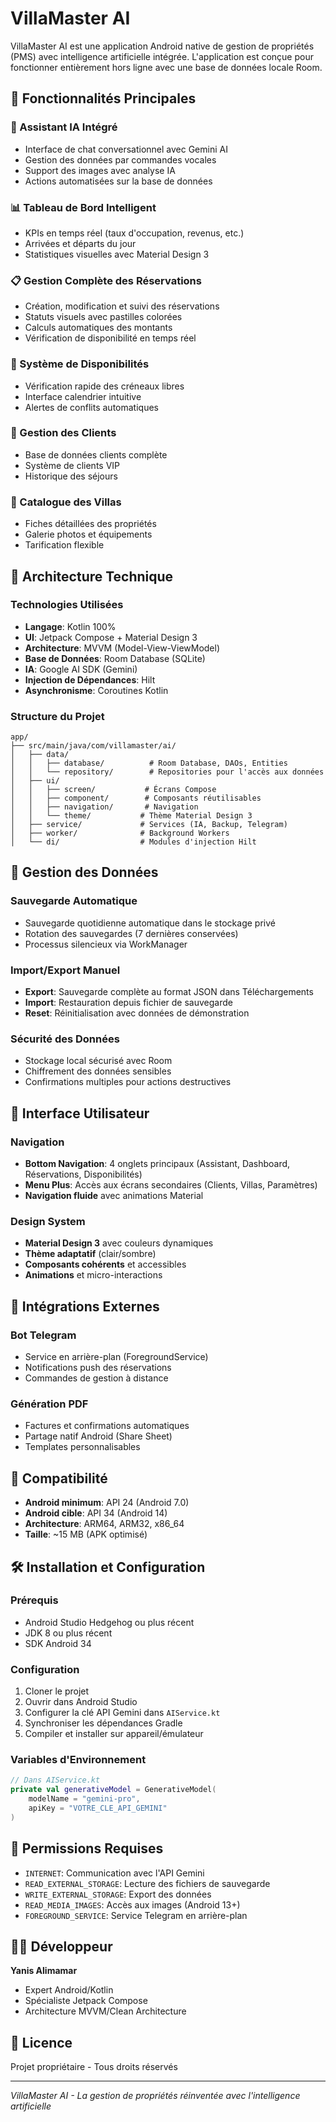 # VillaMaster AI

VillaMaster AI est une application Android native de gestion de propriétés (PMS) avec intelligence artificielle intégrée. L'application est conçue pour fonctionner entièrement hors ligne avec une base de données locale Room.

## 🚀 Fonctionnalités Principales

### 🤖 Assistant IA Intégré
- Interface de chat conversationnel avec Gemini AI
- Gestion des données par commandes vocales
- Support des images avec analyse IA
- Actions automatisées sur la base de données

### 📊 Tableau de Bord Intelligent
- KPIs en temps réel (taux d'occupation, revenus, etc.)
- Arrivées et départs du jour
- Statistiques visuelles avec Material Design 3

### 📋 Gestion Complète des Réservations
- Création, modification et suivi des réservations
- Statuts visuels avec pastilles colorées
- Calculs automatiques des montants
- Vérification de disponibilité en temps réel

### 📅 Système de Disponibilités
- Vérification rapide des créneaux libres
- Interface calendrier intuitive
- Alertes de conflits automatiques

### 👥 Gestion des Clients
- Base de données clients complète
- Système de clients VIP
- Historique des séjours

### 🏡 Catalogue des Villas
- Fiches détaillées des propriétés
- Galerie photos et équipements
- Tarification flexible

## 🔧 Architecture Technique

### Technologies Utilisées
- **Langage**: Kotlin 100%
- **UI**: Jetpack Compose + Material Design 3
- **Architecture**: MVVM (Model-View-ViewModel)
- **Base de Données**: Room Database (SQLite)
- **IA**: Google AI SDK (Gemini)
- **Injection de Dépendances**: Hilt
- **Asynchronisme**: Coroutines Kotlin

### Structure du Projet
```
app/
├── src/main/java/com/villamaster/ai/
│   ├── data/
│   │   ├── database/          # Room Database, DAOs, Entities
│   │   └── repository/        # Repositories pour l'accès aux données
│   ├── ui/
│   │   ├── screen/           # Écrans Compose
│   │   ├── component/        # Composants réutilisables
│   │   ├── navigation/       # Navigation
│   │   └── theme/           # Thème Material Design 3
│   ├── service/             # Services (IA, Backup, Telegram)
│   ├── worker/              # Background Workers
│   └── di/                  # Modules d'injection Hilt
```

## 💾 Gestion des Données

### Sauvegarde Automatique
- Sauvegarde quotidienne automatique dans le stockage privé
- Rotation des sauvegardes (7 dernières conservées)
- Processus silencieux via WorkManager

### Import/Export Manuel
- **Export**: Sauvegarde complète au format JSON dans Téléchargements
- **Import**: Restauration depuis fichier de sauvegarde
- **Reset**: Réinitialisation avec données de démonstration

### Sécurité des Données
- Stockage local sécurisé avec Room
- Chiffrement des données sensibles
- Confirmations multiples pour actions destructives

## 🎨 Interface Utilisateur

### Navigation
- **Bottom Navigation**: 4 onglets principaux (Assistant, Dashboard, Réservations, Disponibilités)
- **Menu Plus**: Accès aux écrans secondaires (Clients, Villas, Paramètres)
- **Navigation fluide** avec animations Material

### Design System
- **Material Design 3** avec couleurs dynamiques
- **Thème adaptatif** (clair/sombre)
- **Composants cohérents** et accessibles
- **Animations** et micro-interactions

## 🔌 Intégrations Externes

### Bot Telegram
- Service en arrière-plan (ForegroundService)
- Notifications push des réservations
- Commandes de gestion à distance

### Génération PDF
- Factures et confirmations automatiques
- Partage natif Android (Share Sheet)
- Templates personnalisables

## 📱 Compatibilité

- **Android minimum**: API 24 (Android 7.0)
- **Android cible**: API 34 (Android 14)
- **Architecture**: ARM64, ARM32, x86_64
- **Taille**: ~15 MB (APK optimisé)

## 🛠️ Installation et Configuration

### Prérequis
- Android Studio Hedgehog ou plus récent
- JDK 8 ou plus récent
- SDK Android 34

### Configuration
1. Cloner le projet
2. Ouvrir dans Android Studio
3. Configurer la clé API Gemini dans `AIService.kt`
4. Synchroniser les dépendances Gradle
5. Compiler et installer sur appareil/émulateur

### Variables d'Environnement
```kotlin
// Dans AIService.kt
private val generativeModel = GenerativeModel(
    modelName = "gemini-pro",
    apiKey = "VOTRE_CLE_API_GEMINI"
)
```

## 📄 Permissions Requises

- `INTERNET`: Communication avec l'API Gemini
- `READ_EXTERNAL_STORAGE`: Lecture des fichiers de sauvegarde
- `WRITE_EXTERNAL_STORAGE`: Export des données
- `READ_MEDIA_IMAGES`: Accès aux images (Android 13+)
- `FOREGROUND_SERVICE`: Service Telegram en arrière-plan

## 👨‍💻 Développeur

**Yanis Alimamar**
- Expert Android/Kotlin
- Spécialiste Jetpack Compose
- Architecture MVVM/Clean Architecture

## 📝 Licence

Projet propriétaire - Tous droits réservés

---

*VillaMaster AI - La gestion de propriétés réinventée avec l'intelligence artificielle*
